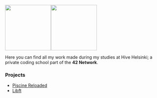 <img src="https://apply.hive.fi/assets/hivelogo7-28ffacbad276a1f25a4457ecbdae7fb6109d21488d283a4ea88a09dcbf69c9da.png" width="150"><img src="https://www.42.fr/wp-content/themes/42/images/42_logo_black.svg" width="150">

Here you can find all my work made during my studies at Hive Helsinki; a private coding school part of the
**42 Network**.

### Projects
*	[Piscine Reloaded](https://github.com/nikunicke/42/tree/master/piscine_reloaded)
*	[Libft](https://github.com/nikunicke/42/tree/master/libft)

